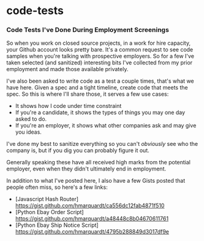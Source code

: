 # code-tests
### Code Tests I've Done During Employment Screenings
So when you work on closed source projects, in a work for hire capacity, your Github account looks pretty bare.
It's a common request to see code samples when you're talking with prospective employers.   So for a few I've taken
selected (and sanitized) interesting bits I've collected from my prior employment and made those available privately.

I've also been asked to write code as a test a couple times, that's what we have here.  Given a spec and a tight 
timeline, create code that meets the spec.  So this is where I'll share those, it serves a few use cases:

* It shows how I code under time constraint
* If you're a candidate, it shows the types of things you may one day asked to do.
* If you're an employer, it shows what other companies ask and may give you ideas.

I've done my best to sanitize everything so you can't *obviously* see who the company is, but if you dig you can
probably figure it out.

Generally speaking these have all received high marks from the potential employer, even when they didn't ultimately
end in employment.

In addition to what I've posted here, I also have a few Gists posted that people often miss, so here's a few links:

* [Javascript Hash Router] https://gist.github.com/hmarquardt/ca556dc12fab4871f510
* [Python Ebay Order Script] https://gist.github.com/hmarquardt/a48448c8b04670611761
* [Python Ebay Ship Notice Script] https://gist.github.com/hmarquardt/4795b288849d3017df9e
